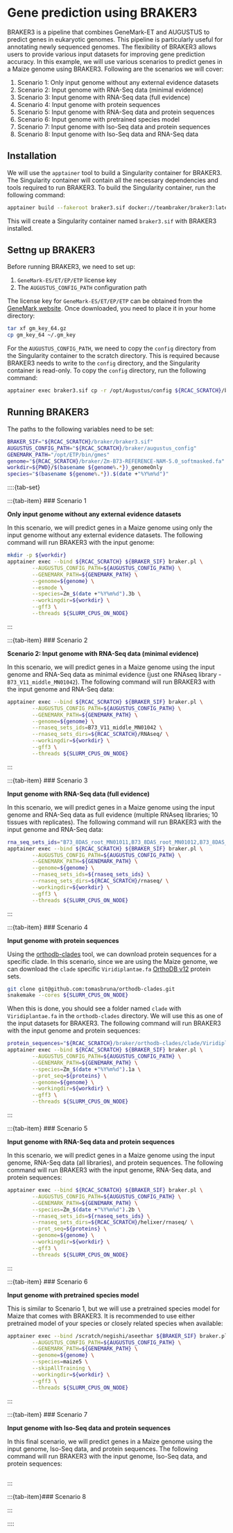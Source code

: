 # Gene prediction using BRAKER3

BRAKER3 is a pipeline that combines GeneMark-ET and AUGUSTUS to predict genes in eukaryotic genomes. This pipeline is particularly useful for annotating newly sequenced genomes. The flexibility of BRAKER3 allows users to provide various input datasets for improving gene prediction accuracy. In this example, we will use various scenarios to predict genes in a Maize genome using BRAKER3. Following are the scenarios we will cover:

1. Scenario 1: Only input genome without any external evidence datasets
2. Scenario 2: Input genome with RNA-Seq data (minimal evidence)
3. Scenario 3: Input genome with RNA-Seq data (full evidence)
4. Scenario 4: Input genome with protein sequences
5. Scenario 5: Input genome with RNA-Seq data and protein sequences
6. Scenario 6: Input genome with pretrained species model
7. Scenario 7: Input genome with Iso-Seq data and protein sequences
8. Scenario 8: Input genome with Iso-Seq data and RNA-Seq data

## Installation

We will use the `apptainer` tool to build a Singularity container for BRAKER3. The Singularity container will contain all the necessary dependencies and tools required to run BRAKER3. To build the Singularity container, run the following command:

```bash
apptainer build --fakeroot braker3.sif docker://teambraker/braker3:latest
```

This will create a Singularity container named `braker3.sif` with BRAKER3 installed.

## Settng up BRAKER3

Before running BRAKER3, we need to set up:

1. `GeneMark-ES/ET/EP/ETP` license key
2. The `AUGUSTUS_CONFIG_PATH` configuration path

The license key for `GeneMark-ES/ET/EP/ETP` can be obtained from the [GeneMark website](http://exon.gatech.edu/GeneMark/license_download.cgi). Once downloaded, you need to place it in your home directory:

```bash
tar xf gm_key_64.gz
cp gm_key_64 ~/.gm_key
```

For the `AUGUSTUS_CONFIG_PATH`, we need to copy the `config` directory from the Singularity container to the scratch directory. This is required because BRAKER3 needs to write to the `config` directory, and the Singularity container is read-only. To copy the `config` directory, run the following command:

```bash
apptainer exec braker3.sif cp -r /opt/Augustus/config ${RCAC_SCRATCH}/braker/augustus_config
```


## Running BRAKER3

The paths to the following variables need to be set:

```bash
BRAKER_SIF="${RCAC_SCRATCH}/braker/braker3.sif"
AUGUSTUS_CONFIG_PATH="${RCAC_SCRATCH}/braker/augustus_config"
GENEMARK_PATH="/opt/ETP/bin/gmes"
genome="${RCAC_SCRATCH}/braker/Zm-B73-REFERENCE-NAM-5.0_softmasked.fa"
workdir=${PWD}/$(basename ${genome%.*})_genomeOnly
species="$(basename ${genome%.*}).$(date +"%Y%m%d")"
```

::::{tab-set}

:::{tab-item} ### Scenario 1

**Only input genome without any external evidence datasets**

In this scenario, we will predict genes in a Maize genome using only the input genome without any external evidence datasets. The following command will run BRAKER3 with the input genome:

```bash
mkdir -p ${workdir}
apptainer exec --bind ${RCAC_SCRATCH} ${BRAKER_SIF} braker.pl \
        --AUGUSTUS_CONFIG_PATH=${AUGUSTUS_CONFIG_PATH} \
        --GENEMARK_PATH=${GENEMARK_PATH} \
        --genome=${genome} \
        --esmode \
        --species=Zm_$(date +"%Y%m%d").3b \
        --workingdir=${workdir} \
        --gff3 \
        --threads ${SLURM_CPUS_ON_NODE}
```

:::

:::{tab-item} ### Scenario 2

**Scenario 2: Input genome with RNA-Seq data (minimal evidence)**

In this scenario, we will predict genes in a Maize genome using the input genome and RNA-Seq data as minimal evidence (just one RNAseq library - `B73_V11_middle_MN01042`). The following command will run BRAKER3 with the input genome and RNA-Seq data:

```bash
apptainer exec --bind ${RCAC_SCRATCH} ${BRAKER_SIF} braker.pl \
        --AUGUSTUS_CONFIG_PATH=${AUGUSTUS_CONFIG_PATH} \
        --GENEMARK_PATH=${GENEMARK_PATH} \
        --genome=${genome} \
        --rnaseq_sets_ids=B73_V11_middle_MN01042 \
        --rnaseq_sets_dirs=${RCAC_SCRATCH}/RNAseq/ \
        --workingdir=${workdir} \
        --gff3 \
        --threads ${SLURM_CPUS_ON_NODE}
```

:::

:::{tab-item} ### Scenario 3

**Input genome with RNA-Seq data (full evidence)**

In this scenario, we will predict genes in a Maize genome using the input genome and RNA-Seq data as full evidence (multiple RNAseq libraries; 10 tissues with replicates). The following command will run BRAKER3 with the input genome and RNA-Seq data:

```bash
rna_seq_sets_ids="B73_8DAS_root_MN01011,B73_8DAS_root_MN01012,B73_8DAS_shoot_MN01021,B73_8DAS_shoot_MN01022,B73_16DAP_embryo_MN01101,B73_16DAP_embryo_MN01102,B73_16DAP_endosperm_MN01091,B73_16DAP_endosperm_MN01092,,B73_R1_anther_MN01081,B73_R1_anther_MN01082,B73_R1_anther_MNA1081,B73_V11_base_MN01031,B73_V11_base_MN01032,B73_V11_middle_MN01041,B73_V11_middle_MN01042,B73_V11_middle_MN01043,B73_V11_tip_MN01051,B73_V11_tip_MN01052,B73_V18_ear_MN01071,B73_V18_ear_MN01072,B73_V18_tassel_MN01061,B73_V18_tassel_MN01062"
apptainer exec --bind ${RCAC_SCRATCH} ${BRAKER_SIF} braker.pl \
        --AUGUSTUS_CONFIG_PATH=${AUGUSTUS_CONFIG_PATH} \
        --GENEMARK_PATH=${GENEMARK_PATH} \
        --genome=${genome} \
        --rnaseq_sets_ids=${rnaseq_sets_ids} \
        --rnaseq_sets_dirs=${RCAC_SCRATCH}/rnaseq/ \
        --workingdir=${workdir} \
        --gff3 \
        --threads ${SLURM_CPUS_ON_NODE}
```

:::

:::{tab-item} ### Scenario 4

**Input genome with protein sequences**

Using the [orthodb-clades](https://github.com/tomasbruna/orthodb-clades) tool, we can download protein sequences for a specific clade. In this scenario, since we are using the Maize genome, we can download the `clade` specific `Viridiplantae.fa`  [OrthoDB v12](https://www.orthodb.org/) protein sets.

```bash
git clone git@github.com:tomasbruna/orthodb-clades.git
snakemake --cores ${SLURM_CPUS_ON_NODE} 
```

When this is done, you should see a folder named `clade` with `Viridiplantae.fa` in the `orthodb-clades` directory. We will use this as one of the input datasets for BRAKER3. The following command will run BRAKER3 with the input genome and protein sequences:

```bash
protein_sequences="${RCAC_SCRATCH}/braker/orthodb-clades/clade/Viridiplantae.fa"
apptainer exec --bind ${RCAC_SCRATCH} ${BRAKER_SIF} braker.pl \
        --AUGUSTUS_CONFIG_PATH=${AUGUSTUS_CONFIG_PATH} \
        --GENEMARK_PATH=${GENEMARK_PATH} \
        --species=Zm_$(date +"%Y%m%d").1a \
        --prot_seq=${proteins} \
        --genome=${genome} \
        --workingdir=${workdir} \
        --gff3 \
        --threads ${SLURM_CPUS_ON_NODE}
```

:::

:::{tab-item} ### Scenario 5

**Input genome with RNA-Seq data and protein sequences**

In this scenario, we will predict genes in a Maize genome using the input genome, RNA-Seq data (all libraries), and protein sequences. The following command will run BRAKER3 with the input genome, RNA-Seq data, and protein sequences:

```bash
apptainer exec --bind ${RCAC_SCRATCH} ${BRAKER_SIF} braker.pl \
        --AUGUSTUS_CONFIG_PATH=${AUGUSTUS_CONFIG_PATH} \
        --GENEMARK_PATH=${GENEMARK_PATH} \
        --species=Zm_$(date +"%Y%m%d").2b \
        --rnaseq_sets_ids=${rnaseq_sets_ids} \
        --rnaseq_sets_dirs=${RCAC_SCRATCH}/helixer/rnaseq/ \
        --prot_seq=${proteins} \
        --genome=${genome} \
        --workingdir=${workdir} \
        --gff3 \
        --threads ${SLURM_CPUS_ON_NODE}
```

:::

:::{tab-item} ### Scenario 6

**Input genome with pretrained species model**

This is similar to Scenario 1, but we will use a pretrained species model for Maize that comes with BRAKER3. It is recommended to use either pretrained model of your species or closely related species when available:

```bash
apptainer exec --bind /scratch/negishi/aseethar ${BRAKER_SIF} braker.pl \
        --AUGUSTUS_CONFIG_PATH=${AUGUSTUS_CONFIG_PATH} \
        --GENEMARK_PATH=${GENEMARK_PATH} \
        --genome=${genome} \
        --species=maize5 \
        --skipAllTraining \
        --workingdir=${workdir} \
        --gff3 \
        --threads ${SLURM_CPUS_ON_NODE}
```


:::

:::{tab-item} ### Scenario 7

**Input genome with Iso-Seq data and protein sequences**


In this final scenario, we will predict genes in a Maize genome using the input genome, Iso-Seq data, and protein sequences. The following command will run BRAKER3 with the input genome, Iso-Seq data, and protein sequences:

```bash
```

:::

:::{tab-item}### Scenario 8


:::

::::